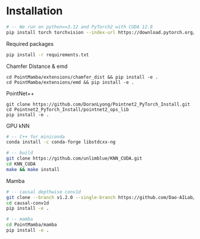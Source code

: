 # Installation 
```bash
# -- We run on python==3.12 and PyTorch2 with CUDA 12.8  
pip install torch torchvision --index-url https://download.pytorch.org/whl/cu128 
```

Required packages 
```bash
pip install -r requirements.txt
```

Chamfer Distance & emd
```
cd PointMamba/extensions/chamfer_dist && pip install -e .
cd PointMamba/extensions/emd && pip install -e .
```


PointNet++
```
git clone https://github.com/DoranLyong/Pointnet2_PyTorch_Install.git
cd Pointnet2_PyTorch_Install/pointnet2_ops_lib
pip install -e .
```

GPU kNN
```bash
# -- C++ for miniconda 
conda install -c conda-forge libstdcxx-ng

# -- build 
git clone https://github.com/unlimblue/KNN_CUDA.git
cd KNN_CUDA 
make && make install
```

Mamba 
```bash
# -- causal depthwise conv1d
git clone --branch v1.2.0 --single-branch https://github.com/Dao-AILab/causal-conv1d.git
cd causal-conv1d
pip install -e .

# -- mamba
cd PointMamba/mamba
pip install -e .
```


